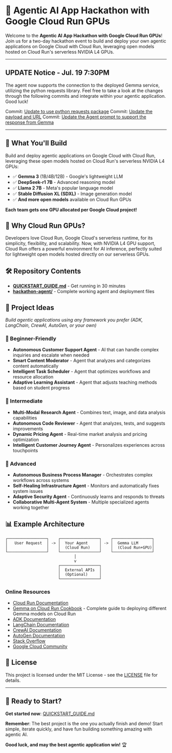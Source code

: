 # 🚀 Agentic AI App Hackathon with Google Cloud Run GPUs

Welcome to the **Agentic AI App Hackathon with Google Cloud Run GPUs**! Join us for a two-day hackathon event to build and deploy your own agentic applications on Google Cloud with Cloud Run, leveraging open models hosted on Cloud Run's serverless NVIDIA L4 GPUs.

---

## UPDATE Notice - Jul. 19 7:30PM

The agent now supports the connection to the deployed Gemma service, utilizing the python requests library. Feel free to take a look at the changes through the following commits and integrate within your agentic application. Good luck! 

Commit: [Update to use python requests package](https://github.com/amitkmaraj/cloud-run-hackathon-2025/commit/6c52d13808a5d74acfd0eb4b49b1f87e7198b3e4)
Commit: [Update the payload and URL](https://github.com/amitkmaraj/cloud-run-hackathon-2025/commit/102d4567eaba1d2e2bbf43680974dc26efd325f6)
Commit: [Update the Agent prompt to support the response from Gemma](https://github.com/amitkmaraj/cloud-run-hackathon-2025/commit/6f0c51bc99bf100cbf393e97d66f5b970783905e)

---

## 🎯 What You'll Build

Build and deploy agentic applications on Google Cloud with Cloud Run, leveraging these open models hosted on Cloud Run's serverless NVIDIA L4 GPUs:

- ✅ **Gemma 3** (1B/4B/12B) - Google's lightweight LLM
- ✅ **DeepSeek-r1 7B** - Advanced reasoning model
- ✅ **Llama 2 7B** - Meta's popular language model
- ✅ **Stable Diffusion XL (SDXL)** - Image generation model
- ✅ **And more open models** available on Cloud Run GPUs

**Each team gets one GPU allocated per Google Cloud project!**

## 🚀 Why Cloud Run GPUs?

Developers love Cloud Run, Google Cloud's serverless runtime, for its simplicity, flexibility, and scalability. Now, with NVIDIA L4 GPU support, Cloud Run offers a powerful environment for AI inference, perfectly suited for lightweight open models hosted directly on our serverless GPUs.

## 🛠️ Repository Contents

- [**QUICKSTART_GUIDE.md**](./QUICKSTART_GUIDE.md) - Get running in 30 minutes
- [**hackathon-agent/**](./hackathon-agent/) - Complete working agent and deployment files

## 🎨 Project Ideas

_Build agentic applications using any framework you prefer (ADK, LangChain, CrewAI, AutoGen, or your own)_

### 🔰 Beginner-Friendly

- **Autonomous Customer Support Agent** - AI that can handle complex inquiries and escalate when needed
- **Smart Content Moderator** - Agent that analyzes and categorizes content automatically
- **Intelligent Task Scheduler** - Agent that optimizes workflows and resource allocation
- **Adaptive Learning Assistant** - Agent that adjusts teaching methods based on student progress

### 🌟 Intermediate

- **Multi-Modal Research Agent** - Combines text, image, and data analysis capabilities
- **Autonomous Code Reviewer** - Agent that analyzes, tests, and suggests improvements
- **Dynamic Pricing Agent** - Real-time market analysis and pricing optimization
- **Intelligent Customer Journey Agent** - Personalizes experiences across touchpoints

### 🚀 Advanced

- **Autonomous Business Process Manager** - Orchestrates complex workflows across systems
- **Self-Healing Infrastructure Agent** - Monitors and automatically fixes system issues
- **Adaptive Security Agent** - Continuously learns and responds to threats
- **Collaborative Multi-Agent System** - Multiple specialized agents working together

## 📊 Example Architecture

```
┌─────────────────┐    ┌─────────────────┐    ┌─────────────────┐
│   User Request  │ -> │  Your Agent     │ -> │  Gemma LLM      │
│                 │    │  (Cloud Run)    │    │  (Cloud Run+GPU)│
└─────────────────┘    └─────────────────┘    └─────────────────┘
                              │
                              v
                       ┌─────────────────┐
                       │  External APIs  │
                       │  (Optional)     │
                       └─────────────────┘
```

### Online Resources

- [Cloud Run Documentation](https://cloud.google.com/run/docs)
- [Gemma on Cloud Run Cookbook](https://github.com/google-gemini/gemma-cookbook/blob/main/Demos/Gemma-on-Cloudrun/README.md) - Complete guide to deploying different Gemma models on Cloud Run
- [ADK Documentation](https://google.github.io/adk-docs/)
- [LangChain Documentation](https://python.langchain.com/)
- [CrewAI Documentation](https://docs.crewai.com/)
- [AutoGen Documentation](https://microsoft.github.io/autogen/)
- [Stack Overflow](https://stackoverflow.com/questions/tagged/google-cloud-run)
- [Google Cloud Community](https://cloud.google.com/support/community)

## 📄 License

This project is licensed under the MIT License - see the [LICENSE](LICENSE) file for details.

---

## 🚀 Ready to Start?

**Get started now**: [QUICKSTART_GUIDE.md](./QUICKSTART_GUIDE.md)

**Remember**: The best project is the one you actually finish and demo! Start simple, iterate quickly, and have fun building something amazing with agentic AI.

**Good luck, and may the best agentic application win!** 🏆
